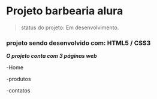 <h1>Projeto barbearia alura</h1>

> status do projeto: Em desenvolvimento.

<H3> projeto sendo desenvolvido com: HTML5 / CSS3 </H3>


***O projeto conta com 3 páginas web***

-Home 

-produtos

-contatos
